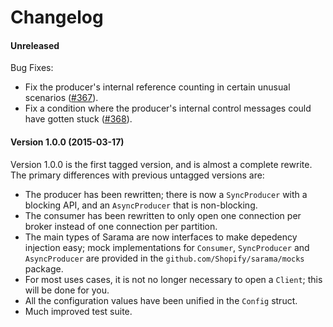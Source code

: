 # Changelog

#### Unreleased

Bug Fixes:
 - Fix the producer's internal reference counting in certain unusual scenarios
   ([#367](https://github.com/Shopify/sarama/pull/367)).
 - Fix a condition where the producer's internal control messages could have
   gotten stuck ([#368](https://github.com/Shopify/sarama/pull/368)).

#### Version 1.0.0 (2015-03-17)

Version 1.0.0 is the first tagged version, and is almost a complete rewrite. The primary differences with previous untagged versions are:

- The producer has been rewritten; there is now a `SyncProducer` with a blocking API, and an `AsyncProducer` that is non-blocking.
- The consumer has been rewritten to only open one connection per broker instead of one connection per partition.
- The main types of Sarama are now interfaces to make depedency injection easy; mock implementations for `Consumer`, `SyncProducer` and `AsyncProducer` are provided in the `github.com/Shopify/sarama/mocks` package.
- For most uses cases, it is not no longer necessary to open a `Client`; this will be done for you.
- All the configuration values have been unified in the `Config` struct.
- Much improved test suite.
